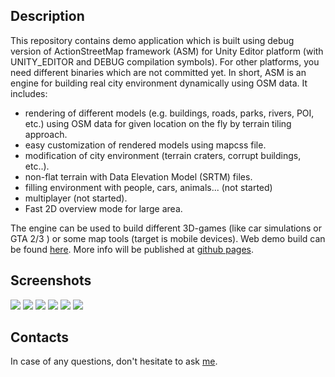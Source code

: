 <h2>Description</h2>

<p>This repository contains demo application which is built using debug version of ActionStreetMap framework (ASM) for Unity Editor platform (with UNITY_EDITOR and DEBUG compilation symbols). For other platforms, you need different binaries which are not committed yet. In short, ASM is an engine for building real city environment dynamically using OSM data. It includes:</p>
<ul>
<li>rendering of different models (e.g. buildings, roads, parks, rivers, POI, etc.) using OSM data for given location on the fly by terrain tiling approach.</li>
<li>easy customization of rendered models using mapcss file.</li>
<li>modification of city environment (terrain craters, corrupt buildings, etc..).</li>
<li>non-flat terrain with Data Elevation Model (SRTM) files.</li>
<li>filling environment with people, cars, animals... (not started)</li>
<li>multiplayer (not started).</li>
<li>Fast 2D overview mode for large area.</li>
</ul>
<p>The engine can be used to build different 3D-games (like car simulations or GTA 2/3 ) or some map tools (target is mobile devices). Web demo build can be found <a href="http://actionstreetmap.github.io/demo/demo_list.html">here</a>. More info will be published at <a href="http://actionstreetmap.github.io/demo/">github pages</a>.</p>

<h2>Screenshots</h2>
<img src="http://actionstreetmap.github.io/demo/images/current/FlatShading_1.png"/>
<img src="http://actionstreetmap.github.io/demo/images/current/FlatShading_2.png"/>
<img src="http://actionstreetmap.github.io/demo/images/current/FlatShading_3.png"/>

<img src="http://actionstreetmap.github.io/demo/images/current/Overview2D_1.png"/>
<img src="http://actionstreetmap.github.io/demo/images/current/Overview2D_2.png"/>
<img src="http://actionstreetmap.github.io/demo/images/current/Overview2D_3.png"/>

<h2>Contacts</h2>
In case of any questions, don't hesitate to ask <a href=mailto:actionstreetmap@gmail.com">me</a>.

	